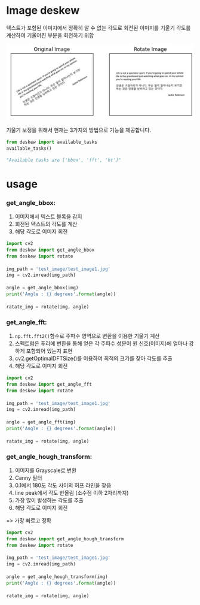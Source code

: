 # Image deskew
텍스트가 포함된 이미지에서 정확히 알 수 없는 각도로 회전된 이미지를 기울기 각도를 계산하여 기울어진 부분을 회전하기 위함

<img src="asset/rotate.jpg" width=600px />

기울기 보정을 위해서 현재는 3가지의 방법으로 기능을 제공합니다.
```python
from deskew import available_tasks
available_tasks()
```

```python
"Available tasks are ['bbox', 'fft', 'ht']"
```

# usage

### get_angle_bbox:
1) 이미지에서 텍스트 블록을 감지
2) 회전된 텍스트의 각도를 계산
4) 해당 각도로 이미지 회전

```python
import cv2
from deskew import get_angle_bbox
from deskew import rotate

img_path = 'test_image/test_image1.jpg'
img = cv2.imread(img_path)

angle = get_angle_bbox(img)
print('Angle : {} degrees'.format(angle))

ratate_img = rotate(img, angle)
```

### get_angle_fft:
1) ```np.fft.fft2()```함수로 주파수 영역으로 변환을 이용한 기울기 계산
2) 스펙트럼은 푸리에 변환을 통해 얻은 각 주파수 성분이 원 신호(이미지)에 얼마나 강하게 포함되어 있는지 표현
3) cv2.getOptimalDFTSize()를 이용하여 최적의 크기를 찾아 각도를 추출
4) 해당 각도로 이미지 회전
```python
import cv2
from deskew import get_angle_fft
from deskew import rotate

img_path = 'test_image/test_image1.jpg'
img = cv2.imread(img_path)

angle = get_angle_fft(img)
print('Angle : {} degrees'.format(angle))

ratate_img = rotate(img, angle)
```

### get_angle_hough_transform:
1) 이미지를 Grayscale로 변환
2) Canny 필터
3) 0.1에서 180도 각도 사이의 허프 라인을 찾음
4) line peak에서 각도 반올림 (소수점 이하 2자리까지)
5) 가장 많이 발생하는 각도를 추출
6) 해당 각도로 이미지 회전

=> 가장 빠르고 정확
```python
import cv2
from deskew import get_angle_hough_transform
from deskew import rotate

img_path = 'test_image/test_image1.jpg'
img = cv2.imread(img_path)

angle = get_angle_hough_transform(img)
print('Angle : {} degrees'.format(angle))

ratate_img = rotate(img, angle)
```